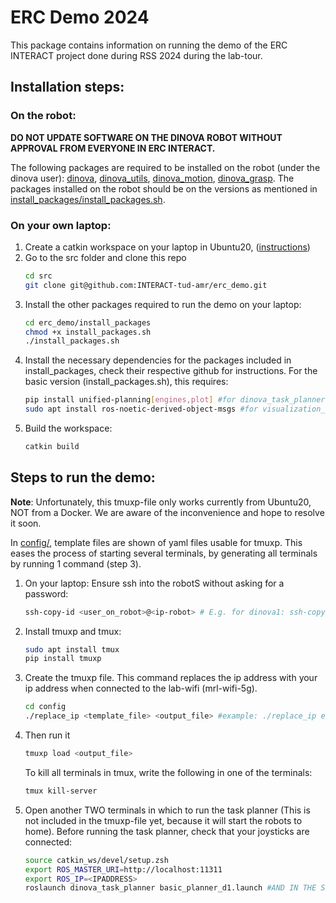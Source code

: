 # ERC Demo 2024

This package contains information on running the demo of the ERC INTERACT project done during RSS 2024 during the lab-tour. 

## Installation steps:
### On the robot:
**DO NOT UPDATE SOFTWARE ON THE DINOVA ROBOT WITHOUT APPROVAL FROM EVERYONE IN ERC INTERACT.**

The following packages are required to be installed on the robot (under the dinova user): [dinova](https://github.com/INTERACT-tud-amr/dinova), [dinova_utils](https://github.com/INTERACT-tud-amr/dinova_utils), [dinova_motion](https://github.com/INTERACT-tud-amr/dinova_motion), [dinova_grasp](https://github.com/INTERACT-tud-amr/dinova_grasp).
The packages installed on the robot should be on the versions as mentioned in [install_packages/install_packages.sh](install_packages/install_packages.sh).

### On your own laptop:
1. Create a catkin workspace on your laptop in Ubuntu20, ([instructions](http://wiki.ros.org/catkin/Tutorials/create_a_workspace))
2. Go to the src folder and clone this repo
   ```bash
   cd src
   git clone git@github.com:INTERACT-tud-amr/erc_demo.git
   ```
3. Install the other packages required to run the demo on your laptop:
   ```bash
   cd erc_demo/install_packages
   chmod +x install_packages.sh
   ./install_packages.sh
   ```
4. Install the necessary dependencies for the packages included in install_packages, check their respective github for instructions. For the basic version (install_packages.sh), this requires:
   ```bash
   pip install unified-planning[engines,plot] #for dinova_task_planner
   sudo apt install ros-noetic-derived-object-msgs #for visualization_utils
   ```
5. Build the workspace:
   ```bash
   catkin build
   ```
   
## Steps to run the demo:
**Note**: Unfortunately, this tmuxp-file only works currently from Ubuntu20, NOT from a Docker. We are aware of the inconvenience and hope to resolve it soon. 

In [config/](config/), template files are shown of yaml files usable for tmuxp. This eases the process of starting several terminals, by generating all terminals by running 1 command (step 3). 
1. On your laptop: Ensure ssh into the robotS without asking for a password:
   ```bash
   ssh-copy-id <user_on_robot>@<ip-robot> # E.g. for dinova1: ssh-copy-id dinova@192.168.0.121, for dinova2: ssh-copy-id dinova@192.168.0.122
   ```
2. Install tmuxp and tmux:
   ```bash
   sudo apt install tmux
   pip install tmuxp
   ```
3. Create the tmuxp file. This command replaces the ip address with your ip address when connected to the lab-wifi (mrl-wifi-5g).
   ```bash
   cd config
   ./replace_ip <template_file> <output_file> #example: ./replace_ip erc_demo_template.yaml erc_demo_jjohnsen
   ```
4. Then run it 
   ```bash
   tmuxp load <output_file>
   ```
   To kill all terminals in tmux, write the following in one of the terminals:
   ```bash
   tmux kill-server
   ```
5. Open another TWO terminals in which to run the task planner (This is not included in the tmuxp-file yet, because it will start the robots to home). Before running the task planner, check that your joysticks are connected:
   ```bash
   source catkin_ws/devel/setup.zsh
   export ROS_MASTER_URI=http://localhost:11311
   export ROS_IP=<IPADDRESS>
   roslaunch dinova_task_planner basic_planner_d1.launch #AND IN THE SECOND TERMINAL: roslaunch dinova_task_planner basic_planner_d2.launch
   ```
